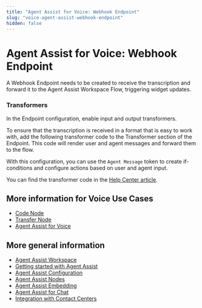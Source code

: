```yaml
---
title: "Agent Assist for Voice: Webhook Endpoint"
slug: "voice-agent-assist-webhook-endpoint"
hidden: false
---
```


# Agent Assist for Voice: Webhook Endpoint 

A Webhook Endpoint needs to be created to receive the transcription and forward it to the Agent Assist Workspace Flow, triggering widget updates.

### Transformers

In the Endpoint configuration, enable input and output transformers.

To ensure that the transcription is received in a format that is easy to work with, add the following transformer code to the Transformer section of the Endpoint. This code will render user and agent messages and forward them to the flow.

With this configuration, you can use the `Agent Message` token to create if-conditions and configure actions based on user and agent input.

You can find the transformer code in the [Help Center article](https://support.cognigy.com/hc/en-us/articles/8726770604572#transformers-0-11).

## More information for Voice Use Cases

- [Code Node](code-node.md)
- [Transfer Node](transfer-node.md)
- [Agent Assist for Voice](voice-overview.md)

## More general information

- [Agent Assist Workspace](../overview.md)
- [Getting started with Agent Assist](../getting-started.md)
- [Agent Assist Configuration](../configuration.md)
- [Agent Assist Nodes](../../ai/flow-nodes/agent-assist/overview.md)
- [Agent Assist Embedding](../embedding.md)
- [Agent Assist for Chat](../chat-agent-assist.md)
- [Integration with Contact Centers](../contact-center-integration.md)